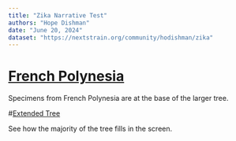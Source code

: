 ```yaml
---
title: "Zika Narrative Test"
authors: "Hope Dishman"
date: "June 20, 2024"
dataset: "https://nextstrain.org/community/hodishman/zika"
---
```

# [French Polynesia](https://nextstrain.org/community/hodishman/zika?f_country=French%20Polynesia)

Specimens from French Polynesia are at the base of the larger tree.

#[Extended Tree](https://nextstrain.org/community/hodishman/zika?f_country=American%20Samoa,Brazil,Colombia,Dominican%20Republic,Ecuador,French%20Polynesia,Guatemala,Honduras,Nicaragua,Panama,Puerto%20Rico,USA,Venezuela)

See how the majority of the tree fills in the screen.
